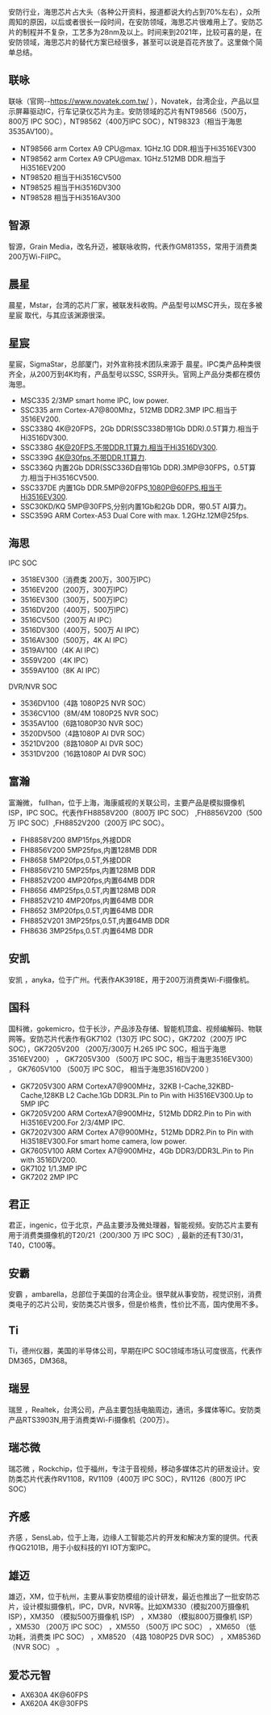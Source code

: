 安防行业，海思芯片占大头（各种公开资料，报道都说大约占到70%左右），众所周知的原因，以后或者很长一段时间，在安防领域，海思芯片很难用上了。安防芯片的制程并不复杂，工艺多为28nm及以上。时间来到2021年，比较可喜的是，在安防领域，海思芯片的替代方案已经很多，甚至可以说是百花齐放了。这里做个简单总结。


## 联咏
联咏（官网--https://www.novatek.com.tw/ ），Novatek，台湾企业，产品以显示屏幕驱动IC，行车记录仪芯片为主。安防领域的芯片有NT98566（500万，800万 IPC SOC），NT98562（400万IPC SOC），NT98323（相当于海思 3535AV100）。

- NT98566 arm Cortex A9 CPU@max. 1GHz.1G DDR.相当于Hi3516EV300
- NT98562 arm Cortex A9 CPU@max. 1GHz.512MB DDR.相当于Hi3516EV200
- NT98520 相当于Hi3516CV500
- NT98525 相当于Hi3516DV300
- NT98528 相当于Hi3516AV300

## 智源
智源，Grain Media，改名升迈，被联咏收购，代表作GM8135S，常用于消费类200万Wi-FiIPC。

## 晨星

晨星，Mstar，台湾的芯片厂家，被联发科收购。产品型号以MSC开头，现在多被星宸 取代，与其应该渊源很深。

## 星宸

星宸，SigmaStar，总部厦门，对外宣称技术团队来源于 晨星。IPC类产品种类很齐全，从200万到4K均有，产品型号以SSC, SSR开头。官网上产品分类都在模仿海思。

- MSC335 2/3MP smart home IPC, low power.
- SSC335 arm Cortex-A7@800Mhz，512MB DDR2.3MP IPC.相当于3516EV200.
- SSC338Q 4K@20FPS，2Gb DDR(SSC338D带1Gb DDR).0.5T算力.相当于Hi3516DV300.
- SSC338G 4K@20FPS.不带DDR.1T算力.相当于Hi3516DV300.
- SSC339G 4K@30fps.不带DDR.1T算力.
- SSC336Q 内置2Gb DDR(SSC336D自带1Gb DDR).3MP@30FPS，0.5T算力.相当于Hi3516CV500.
- SSC337DE 内置1Gb DDR.5MP@20FPS,1080P@60FPS.相当于Hi3516EV300.
- SSC30KD/KQ 5MP@30FPS,分别内置1Gb和2Gb DDR，带0.5T AI算力。
- SSC359G ARM Cortex-A53 Dual Core with max. 1.2GHz.12M@25fps.

## 海思
IPC SOC
- 3518EV300（消费类 200万，300万IPC）
- 3516EV200（200万，300万IPC）
- 3516EV300（300万，500万IPC）
- 3516DV200（400万，500万IPC）
- 3516CV500（200万 AI IPC）
- 3516DV300（400万，500万 AI IPC）
- 3516AV300（500万，4K AI IPC）
- 3519AV100（4K AI IPC）
- 3559V200（4K IPC）
- 3559AV100（8K AI IPC）

DVR/NVR SOC
- 3536DV100（4路 1080P25 NVR SOC）
- 3536CV100（8M/4M 1080P25 NVR SOC）
- 3535AV100（6路1080P30 NVR SOC）
- 3520DV500（4路1080P AI DVR SOC）
- 3521DV200（8路1080P AI DVR SOC）
- 3531DV200（16路1080P AI DVR SOC）

## 富瀚
富瀚微， fullhan，位于上海，海康威视的关联公司，主要产品是模拟摄像机ISP，IPC SOC。代表作FH8858V200（800万 IPC SOC） ,FH8856V200（500万 IPC SOC）,FH8852V200（200万 IPC SOC）。

- FH8858V200 8MP15fps,外接DDR
- FH8856V200 5MP25fps,内置128MB DDR
- FH8658 5MP20fps,0.5T,外接DDR
- FH8856V210 5MP25fps,内置128MB DDR
- FH8852V200 4MP20fps,内置64MB DDR
- FH8656 4MP25fps,0.5T,内置128MB DDR
- FH8852V210 4MP20fps,内置64MB DDR
- FH8652 3MP20fps,0.5T,内置64MB DDR
- FH8852V201 3MP25fps,0.5T,内置64MB DDR
- FH8636 3MP25fps,0.5T.内置64MB DDR

## 安凯
安凯 ，anyka，位于广州。代表作AK3918E，用于200万消费类Wi-Fi摄像机。

## 国科

国科微，gokemicro，位于长沙，产品涉及存储、智能机顶盒、视频编解码、物联网等。安防芯片代表作有GK7102（130万 IPC SOC），GK7202（200万 IPC SOC），GK7205V200 （200万/300万 H.265 IPC SOC，相当于海思3516EV200） ， GK7205V300 （500万 IPC SOC，相当于海思3516EV300） ， GK7605V100 （500万 IPC SOC， 相当于海思3516DV200 ）

- GK7205V300 ARM CortexA7@900MHz，32KB I-Cache,32KBD-Cache,128KB L2 Cache.1Gb DDR3L.Pin to Pin with Hi3516EV300.Up to 5MP IPC
- GK7205V200 ARM CortexA7@900MHz，512Mb DDR2.Pin to Pin with Hi3516EV200.For 2/3/4MP IPC.
- GK7202V300 ARM Cortex A7@900MHz，512Mb DDR2.Pin to Pin with Hi3518EV300.For smart home camera, low power.
- GK7605V100 ARM Cortex A7@900MHz，4Gb DDR3/DDR3L.Pin to Pin with 3516DV200.
- GK7102 1/1.3MP IPC
- GK7202 2MP IPC

## 君正
君正，ingenic，位于北京，产品主要涉及微处理器，智能视频。安防芯片主要有用于消费类摄像机的T20/21（200/300 万 IPC SOC）, 最新的还有T30/31，T40，C100等。

## 安霸
安霸 ，ambarella，总部位于美国的台湾企业。很早就从事安防，视觉识别，消费类电子的芯片公司，安防类芯片很多，但是价格贵，性价比不高，国内使用不多。

## Ti
Ti，德州仪器，美国的半导体公司，早期在IPC SOC领域市场认可度很高，代表作DM365，DM368。

## 瑞昱
瑞昱 ，Realtek，台湾公司，产品主要包括电脑周边，通讯，多媒体等IC。安防类产品RTS3903N,用于消费类Wi-Fi摄像机（200万）。

## 瑞芯微
瑞芯微 ，Rockchip，位于福州，专注于音视频，移动多媒体芯片的研发设计。安防类芯片代表作RV1108，RV1109（400万 IPC SOC），RV1126（800万 IPC SOC）

## 齐感
齐感 ，SensLab，位于上海，边缘人工智能芯片的开发和解决方案的提供。代表作QG2101B，用于小蚁科技的YI IOT方案IPC。

## 雄迈
雄迈，XM，位于杭州，主要从事安防模组的设计研发，最近也推出了一批安防芯片，设计模拟摄像机，IPC，DVR，NVR等。比如XM330（模拟200万摄像机 ISP），XM350 （模拟500万摄像机 ISP） ，XM380 （模拟800万摄像机 ISP） ，XM530 （200万 IPC SOC） ，XM550 （500万 IPC SOC） ，XM650 （低功耗，消费类 IPC SOC） ，XM8520 （4路 1080P25 DVR SOC） ，XM8536D （NVR SOC） 。

## 爱芯元智
- AX630A 4K@60FPS
- AX620A 4K@30FPS
